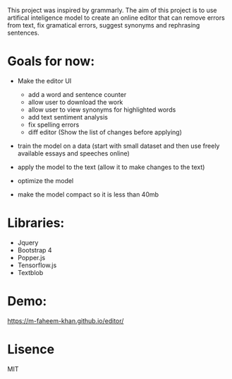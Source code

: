 This project was inspired by grammarly. The aim of this project is to use artifical inteligence model to create an online editor that can remove errors from text, fix gramatical errors, suggest synonyms and rephrasing sentences.

# Goals for now:
- Make the editor UI
    - add a word and sentence counter
    - allow user to download the work
    - allow user to view synonyms for highlighted words
    - add text sentiment analysis
    - fix spelling errors
    - diff editor (Show the list of changes before applying)
    
- train the model on a data (start with small dataset and then use freely available essays and speeches online)
- apply the model to the text (allow it to make changes to the text)
- optimize the model
- make the model compact so it is less than 40mb

# Libraries:
- Jquery
- Bootstrap 4
- Popper.js
- Tensorflow.js
- Textblob


# Demo:
https://m-faheem-khan.github.io/editor/

# Lisence
MIT
